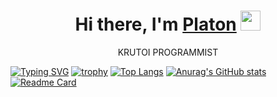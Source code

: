<h1 align="center">Hi there, I'm <a href="" target="_blank">Platon</a> 
<img src="https://github.com/blackcater/blackcater/raw/main/images/Hi.gif" height="32"/></h1>
<div align="center">KRUTOI PROGRAMMIST</div>

[![Typing SVG](https://readme-typing-svg.herokuapp.com?color=%2336BCF7&lines=PLATON)](https://git.io/typing-svg) [![trophy](https://github-profile-trophy.vercel.app/?username=ryo-ma)](https://github.com/ryo-ma/github-profile-trophy) [![Top Langs](https://github-readme-stats.vercel.app/api/top-langs/?username=anuraghazra)](https://github.com/anuraghazra/github-readme-stats) [![Anurag's GitHub stats](https://github-readme-stats.vercel.app/api?username=anuraghazra)](https://github.com/anuraghazra/github-readme-stats) [![Readme Card](https://github-readme-stats.vercel.app/api/pin/?username=anuraghazra&repo=github-readme-stats)](https://github.com/anuraghazra/github-readme-stats) 
